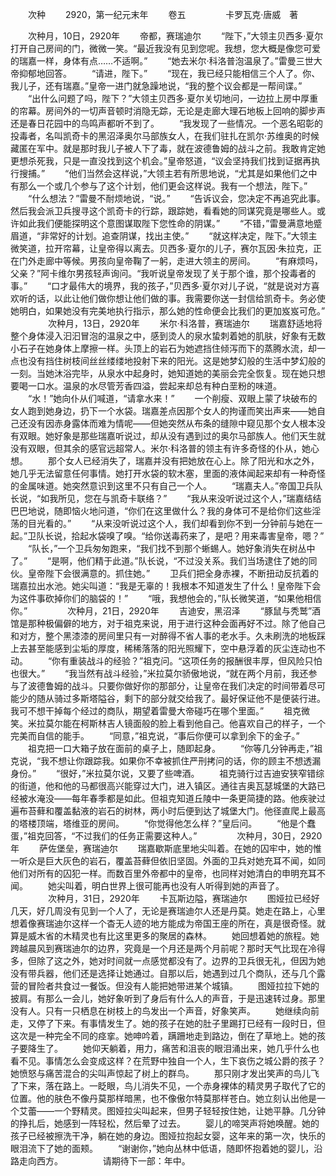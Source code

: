 　　次种
　　2920，第一纪元末年
　　卷五
　　
　　卡罗瓦克·唐威　著

　　次种月，10日，2920年
　　帝都，赛瑞迪尔
　　“陛下，”大领主贝西多·夏尔打开自己房间的门，微微一笑。“最近我没有见到您呢。我想，您大概是像您可爱的瑞嘉一样，身体有点……不适啊。”
　　“她去米尔·科洛普泡温泉了。”雷曼三世大帝抑郁地回答。
　　“请进，陛下。”
　　“现在，我已经只能相信三个人了。你、我儿子，还有瑞嘉。”皇帝一进门就急躁地说，“我的整个议会都是一帮间谍。”
　　“出什么问题了吗，陛下？”大领主贝西多·夏尔关切地问，一边拉上房中厚重的帘幕。房间外的一切声音顿时消隐无踪，无论是走廊大理石地板上回响的脚步声还是春日花园中的鸟鸣声都听不到了。
　　“我发现了一些情况。一个恶名昭彰的投毒者，名叫凯奇卡的黑沼泽奥尔马部族女人，在我们驻扎在凯尔·苏维奥的时候藏匿在军中。就是那时我儿子被人下了毒，就在波德鲁姆的战斗之前。我敢肯定她更想杀死我，只是一直没找到这个机会。”皇帝怒道，“议会坚持我们找到证据再执行搜捕。”
　　“他们当然会这样说，”大领主若有所思地说，“尤其是如果他们之中有那么一个或几个参与了这个计划，他们更会这样说。我有一个想法，陛下。”
　　“什么想法？”雷曼不耐烦地说，“说。”
　　“告诉议会，您决定不再追究此事。然后我会派卫兵搜寻这个凯奇卡的行踪，跟踪她，看看她的同谋究竟是哪些人。或许如此我们便能探明这个意图谋取陛下您性命的阴谋。”
　　“不错，”雷曼满意地蹙眉道，“非常好的计划。追查阴谋，找出主使。”
　　“就这样决定，陛下。”大领主微笑道，拉开帘幕，让皇帝得以离去。贝西多·夏尔的儿子，赛尔瓦因·朱拉克，正在门外走廊中等候。男孩向皇帝鞠了一躬，走进大领主的房间。
　　“有麻烦吗，父亲？”阿卡维尔男孩轻声询问。“我听说皇帝发现了关于那个谁，那个投毒者的事。”
　　“口才最伟大的境界，我的孩子，”贝西多·夏尔对儿子说，“就是说对方喜欢听的话，以此让他们做你想让他们做的事。我需要你送一封信给凯奇卡。务必使她明白，如果她没有完美地执行指示，那么她的性命便会比我们的更加岌岌可危。”
　　
　　次种月，13日，2920年
　　米尔·科洛普，赛瑞迪尔
　　瑞嘉舒适地将整个身体浸入汩汩冒泡的温泉之中，感到烫人的泉水蛰刺着她的肌肤，好象有无数小石子在她身体上摩擦一样。头顶上的岩石为她遮挡住倾泻而下的蒸腾水流，却一点也没有挡住树枝间丝丝缕缕地投射下来的阳光。这是她梦幻般的生活中梦幻般的一刻。当她沐浴完毕，从泉水中起身时，她知道她的美丽会完全恢复。现在她只想要喝一口水。温泉的水尽管芳香四溢，尝起来却总有种白垩粉的味道。
　　“水！”她向仆从们喊道，“请拿水来！”
　　一个削瘦、双眼上蒙了块破布的女人跑到她身边，扔下一个水袋。瑞嘉差点因那个女人的拘谨而笑出声来——她自己还没有因赤身露体而难为情呢——但她突然从布条的缝隙中窥见那个女人根本没有双眼。她好象是那些瑞嘉听说过，却从没有遇到过的奥尔马部族人。他们天生就没有双眼，但其余的感官远超常人。米尔·科洛普的领主有许多奇怪的仆从，她心想。
　　那个女人已经消失了，瑞嘉并没有把她放在心上。除了阳光和水之外，她几乎无法留意任何事情。她打开水袋的软木塞，里面的液体闻起来却有一种奇怪的金属味道。她突然意识到这里不只有自己一个人。
　　“瑞嘉夫人。”帝国卫兵队长说，“如我所见，您在与凯奇卡联络？”
　　“我从来没听说过这个人，”瑞嘉结结巴巴地说，随即恼火地问道，“你们在这里做什么？我的身体可不是给你们这些淫荡的目光看的。”
　　“从来没听说过这个人，我们却看到你不到一分钟前与她在一起。”卫队长说，拾起水袋嗅了嗅。“给你送毒药来了，是吧？用来毒害皇帝，嗯？”
　　“队长，”一个卫兵匆匆跑来，“我们找不到那个蜥蜴人。她好象消失在树丛中了。”
　　“是啊，他们精于此道。”队长说，“不过没关系。我们当场逮住了她的同伙。皇帝陛下会很满意的。抓住她。”
　　卫兵们把全身赤裸，不断扭动反抗着的瑞嘉拉出水池。她尖叫道：“我是无辜的！我根本不知道发生了什么！皇帝陛下会为这件事砍掉你们的脑袋的！”
　　“哦，我想他会的，”队长微笑道，“如果他相信你。”
　　
　　次种月，21日，2920年
　　吉迪安，黑沼泽
　　“豚鼠与秃鹫”酒馆是那种极偏僻的地方，对于祖克来说，用于进行这种会面再好不过。除了他自己和对方，整个黑漆漆的房间里只有一对醉得不省人事的老水手。久未刷洗的地板踩上去甚至能感到尘垢的厚度，稀稀落落的阳光照耀下，空中悬浮着的灰尘连动也不动。
　　“你有重装战斗的经验？”祖克问。“这项任务的报酬很丰厚，但风险只怕也很大。”
　　“我当然有战斗经验，”米拉莫尔骄傲地说，“就在两个月前，我还参与了波德鲁姆的战斗。只要你做好你的那部分，让皇帝在我们决定的时间带着尽可能少的随从骑过多斯塔隘谷，剩下的部分就交给我了。最好保证他不是便装行进。我可不想干掉每个经过的商队，期望着雷曼大帝碰巧在哪个里面。”
　　祖克微笑。米拉莫尔能在柯斯林吉人镜面般的脸上看到他自己。他喜欢自己的样子，一个完美而自信的能手。
　　“同意，”祖克说，“事后你便可以拿到余下的金子。”
　　祖克把一口大箱子放在面前的桌子上，随即起身。
　　“你等几分钟再走，”祖克说，“我不想让你跟踪我。如果你不幸被抓住严刑拷问的话，你的顾主不想透漏身份。”
　　“很好，”米拉莫尔说，又要了些啤酒。
　　祖克骑行过吉迪安狭窄错综的街道，他和他的马都很高兴能穿过大门，进入镇区。通往吉奥瓦瑟城堡的大路已经被水淹没——每年春季都是如此。但祖克知道丘陵中一条更简捷的路。他疾驶过遍布苔藓和覆盖黏液的岩石的树林，两小时后便到达了城堡大门。他径直爬上最高的塔楼顶端，塔维亚的房间。
　　“你觉得他怎么样？”皇后问。
　　“他是个蠢蛋，”祖克回答，“不过我们的任务正需要这种人。”
　　
　　次种月，30日，2920年
　　萨佐堡垒，赛瑞迪尔
　　瑞嘉歇斯底里地尖叫着。在她的囚牢中，她的惟一听众是巨大灰色的岩石，覆盖苔藓但依旧坚固。外面的卫兵对她充耳不闻，如同他们对所有的囚犯一样。而数百里外帝都中的皇帝，也同样对她清白的申明充耳不闻。
　　她尖叫着，明白世界上很可能再也没有人听得到她的声音了。
　　
　　次种月，31日，2920年
　　卡瓦斯边隘，赛瑞迪尔
　　图娅拉已经好几天，好几周没有见到一个人了，无论是赛瑞迪尔人还是丹莫。她走在路上，心里想着像赛瑞迪尔这样一个杳无人迹的地方能成为帝国王座的所在，真是很奇怪。就算是威木省的木精灵也有比这里更多的聚居的森林。
　　她回想着她的旅程。她跨越晨风到赛瑞迪尔的边界，究竟是一个月还是两个月前呢？那时天气比现在冷得多，但除了这之外，她对时间就一点感觉都没有了。边界的卫兵很无礼，但因为她没有带兵器，他们还是选择让她通过。自那以后，她遇到过几个商队，还与几个露营的冒险者共食过一餐饭。但没有人能把她带进某个城镇。
　　图娅拉拉下她的披肩。有那么一会儿，她好象听到了身后有什么人的声音，于是迅速转过身。那里没有人。只有一只栖息在树枝上的鸟发出一个声音，好象笑声。
　　她继续向前走，又停了下来。有事情发生了。她的孩子在她的肚子里踢打已经有一段时日，但这次是一种完全不同的痉挛。她呻吟着，蹒跚地走到路边，倒在了草地上。她的孩子要降生了。
　　她仰天躺着，用力，痛苦和沮丧的眼泪涌出来，她几乎什么也看不见。事情怎么会变成这样？在荒野中独自一个人，生下哀伤之城公爵的孩子？她愤怒与痛苦混合的尖叫声惊起了树上的群鸟。
　　那只刚才发出笑声的鸟儿飞了下来，落在路上。一眨眼，鸟儿消失不见，一个赤身裸体的精灵男子取代了它的位置。他的肤色不像丹莫那样暗黑，也不像傲尔特莫那样苍白。她立刻认出他是一个艾蕾——一个野精灵。图娅拉尖叫起来，但男子轻轻按住她，让她平静。几分钟的挣扎后，她感到一阵轻松，然后晕了过去。
　　婴儿的啼哭声将她唤醒。她的孩子已经被擦洗干净，躺在她的身边。图娅拉抱起女婴，这年来的第一次，快乐的眼泪流下了她的面颊。
　　“谢谢你，”她向丛林中低语，随即怀抱着她的婴儿，沿路走向西方。
　　
　　请期待下一部：年中。
